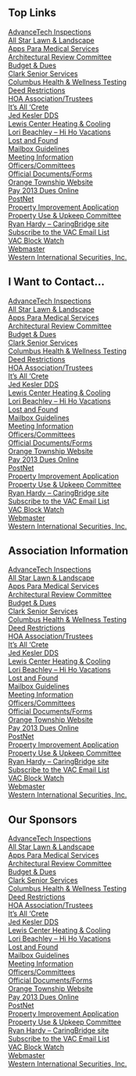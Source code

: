 ## Top Links

[AdvanceTech Inspections][1]  
[All Star Lawn & Landscape][2]  
[Apps Para Medical Services][3]  
[Architectural Review Committee][4]  
[Budget & Dues][5]  
[Clark Senior Services][6]  
[Columbus Health & Wellness Testing][7]  
[Deed Restrictions][8]  
[HOA Association/Trustees][9]  
[It’s All ‘Crete][10]  
[Jed Kesler DDS][11]  
[Lewis Center Heating & Cooling][12]  
[Lori Beachley – Hi Ho Vacations][13]  
[Lost and Found][14]  
[Mailbox Guidelines][15]  
[Meeting Information][16]  
[Officers/Committees][17]  
[Official Documents/Forms][18]  
[Orange Township Website][19]  
[Pay 2013 Dues Online][20]  
[PostNet][21]  
[Property Improvement Application][22]  
[Property Use & Upkeep Committee][23]  
[Ryan Hardy – CaringBridge site][24]  
[Subscribe to the VAC Email List][25]  
[VAC Block Watch][26]  
[Webmaster][27]  
[Western International Securities, Inc.][28]  

## I Want to Contact...

[AdvanceTech Inspections][1]  
[All Star Lawn & Landscape][2]  
[Apps Para Medical Services][3]  
[Architectural Review Committee][4]  
[Budget & Dues][5]  
[Clark Senior Services][6]  
[Columbus Health & Wellness Testing][7]  
[Deed Restrictions][8]  
[HOA Association/Trustees][9]  
[It’s All ‘Crete][10]  
[Jed Kesler DDS][11]  
[Lewis Center Heating & Cooling][12]  
[Lori Beachley – Hi Ho Vacations][13]  
[Lost and Found][14]  
[Mailbox Guidelines][15]  
[Meeting Information][16]  
[Officers/Committees][17]  
[Official Documents/Forms][18]  
[Orange Township Website][19]  
[Pay 2013 Dues Online][20]  
[PostNet][21]  
[Property Improvement Application][22]  
[Property Use & Upkeep Committee][23]  
[Ryan Hardy – CaringBridge site][24]  
[Subscribe to the VAC Email List][25]  
[VAC Block Watch][26]  
[Webmaster][27]  
[Western International Securities, Inc.][28]  

## Association Information

[AdvanceTech Inspections][1]  
[All Star Lawn & Landscape][2]  
[Apps Para Medical Services][3]  
[Architectural Review Committee][4]  
[Budget & Dues][5]  
[Clark Senior Services][6]  
[Columbus Health & Wellness Testing][7]  
[Deed Restrictions][8]  
[HOA Association/Trustees][9]  
[It’s All ‘Crete][10]  
[Jed Kesler DDS][11]  
[Lewis Center Heating & Cooling][12]  
[Lori Beachley – Hi Ho Vacations][13]  
[Lost and Found][14]  
[Mailbox Guidelines][15]  
[Meeting Information][16]  
[Officers/Committees][17]  
[Official Documents/Forms][18]  
[Orange Township Website][19]  
[Pay 2013 Dues Online][20]  
[PostNet][21]  
[Property Improvement Application][22]  
[Property Use & Upkeep Committee][23]  
[Ryan Hardy – CaringBridge site][24]  
[Subscribe to the VAC Email List][25]  
[VAC Block Watch][26]  
[Webmaster][27]  
[Western International Securities, Inc.][28]  

## Our Sponsors

[AdvanceTech Inspections][1]  
[All Star Lawn & Landscape][2]  
[Apps Para Medical Services][3]  
[Architectural Review Committee][4]  
[Budget & Dues][5]  
[Clark Senior Services][6]  
[Columbus Health & Wellness Testing][7]  
[Deed Restrictions][8]  
[HOA Association/Trustees][9]  
[It’s All ‘Crete][10]  
[Jed Kesler DDS][11]  
[Lewis Center Heating & Cooling][12]  
[Lori Beachley – Hi Ho Vacations][13]  
[Lost and Found][14]  
[Mailbox Guidelines][15]  
[Meeting Information][16]  
[Officers/Committees][17]  
[Official Documents/Forms][18]  
[Orange Township Website][19]  
[Pay 2013 Dues Online][20]  
[PostNet][21]  
[Property Improvement Application][22]  
[Property Use & Upkeep Committee][23]  
[Ryan Hardy – CaringBridge site][24]  
[Subscribe to the VAC Email List][25]  
[VAC Block Watch][26]  
[Webmaster][27]  
[Western International Securities, Inc.][28]  

   [1]: http://www.advancetechinspections.com
   [2]: /uploads/Art_3.JPG
   [3]: http://www.appsparamedical.com
   [4]: mailto:architecturalreview@villageatalumcreek.org
   [5]: /pages/homeowners-association/budget.html
   [6]: http://www.clarkseniorservices.ocm
   [7]: http://www.columbushealthandwellness.com
   [8]: /uploads/warranty_deed_of_restrictions.pdf
   [9]: mailto:vachoa@villageatalumcreek.org
   [10]: /uploads/BobCarpenter1.jpg
   [11]: http://jedkeslerdds.com/
   [12]: /uploads/LC%20HVAC%20VAC%20ad%202010%20final.pdf
   [13]: https://www.facebook.com/lorihihovacations
   [14]: /pages/classifieds/lost-and-found.html
   [15]: /pages/homeowners-association/mailboxes.html
   [16]: /pages/homeowners-association/index.html
   [17]: /pages/homeowners-association/leaders.html
   [18]: /pages/homeowners-association/official-documents.html
   [19]: http://www.orangetwp.org/index.htm
   [20]: https://www.paypal.com/cgi-bin/webscr?cmd=_s-xclick&hosted_button_id=CDLKBT8MXTDD2
   [21]: http://www.postnet.com/lewis-center-oh116/
   [22]: /uploads/AppExternalImprovement.pdf
   [23]: mailto:propertyupkeep@villageatalumcreek.org
   [24]: http://www.caringbridge.org/visit/ryanhardy
   [25]: /2010/05/05/neighborhood-email-list.html
   [26]: mailto:blockwatch@villageatalumcreek.org
   [27]: mailto:webmaster@villageatalumcreek.org
   [28]: http://www.robelger.com/

